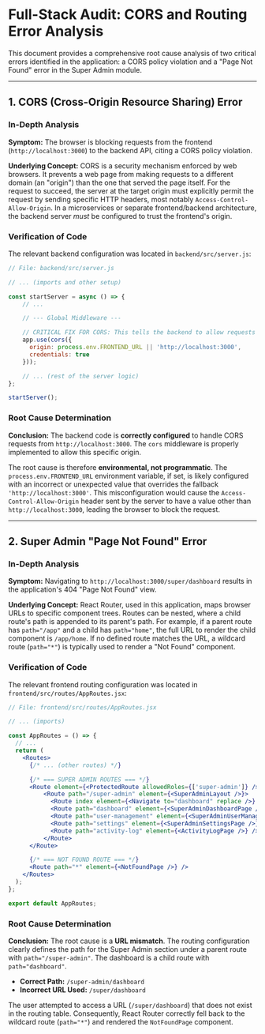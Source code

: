 # Full-Stack Audit: CORS and Routing Error Analysis

This document provides a comprehensive root cause analysis of two critical errors identified in the application: a CORS policy violation and a "Page Not Found" error in the Super Admin module.

---

## 1. CORS (Cross-Origin Resource Sharing) Error

### In-Depth Analysis

**Symptom:** The browser is blocking requests from the frontend (`http://localhost:3000`) to the backend API, citing a CORS policy violation.

**Underlying Concept:** CORS is a security mechanism enforced by web browsers. It prevents a web page from making requests to a different domain (an "origin") than the one that served the page itself. For the request to succeed, the server at the target origin must explicitly permit the request by sending specific HTTP headers, most notably `Access-Control-Allow-Origin`. In a microservices or separate frontend/backend architecture, the backend server *must* be configured to trust the frontend's origin.

### Verification of Code

The relevant backend configuration was located in `backend/src/server.js`:

```javascript
// File: backend/src/server.js

// ... (imports and other setup)

const startServer = async () => {
    // ...

    // --- Global Middleware ---

    // CRITICAL FIX FOR CORS: This tells the backend to allow requests from your frontend's origin.
    app.use(cors({
      origin: process.env.FRONTEND_URL || 'http://localhost:3000',
      credentials: true
    }));

    // ... (rest of the server logic)
};

startServer();
```

### Root Cause Determination

**Conclusion:** The backend code is **correctly configured** to handle CORS requests from `http://localhost:3000`. The `cors` middleware is properly implemented to allow this specific origin.

The root cause is therefore **environmental, not programmatic**. The `process.env.FRONTEND_URL` environment variable, if set, is likely configured with an incorrect or unexpected value that overrides the fallback `'http://localhost:3000'`. This misconfiguration would cause the `Access-Control-Allow-Origin` header sent by the server to have a value other than `http://localhost:3000`, leading the browser to block the request.

---

## 2. Super Admin "Page Not Found" Error

### In-Depth Analysis

**Symptom:** Navigating to `http://localhost:3000/super/dashboard` results in the application's 404 "Page Not Found" view.

**Underlying Concept:** React Router, used in this application, maps browser URLs to specific component trees. Routes can be nested, where a child route's path is appended to its parent's path. For example, if a parent route has `path="/app"` and a child has `path="home"`, the full URL to render the child component is `/app/home`. If no defined route matches the URL, a wildcard route (`path="*"`) is typically used to render a "Not Found" component.

### Verification of Code

The relevant frontend routing configuration was located in `frontend/src/routes/AppRoutes.jsx`:

```jsx
// File: frontend/src/routes/AppRoutes.jsx

// ... (imports)

const AppRoutes = () => {
  // ...
  return (
    <Routes>
      {/* ... (other routes) */}

      {/* === SUPER ADMIN ROUTES === */}
      <Route element={<ProtectedRoute allowedRoles={['super-admin']} />}>
          <Route path="/super-admin" element={<SuperAdminLayout />}>
            <Route index element={<Navigate to="dashboard" replace />} />
            <Route path="dashboard" element={<SuperAdminDashboardPage />} />
            <Route path="user-management" element={<SuperAdminUserManagementPage />} />
            <Route path="settings" element={<SuperAdminSettingsPage />} />
            <Route path="activity-log" element={<ActivityLogPage />} />
          </Route>
      </Route>

      {/* === NOT FOUND ROUTE === */}
      <Route path="*" element={<NotFoundPage />} />
    </Routes>
  );
};

export default AppRoutes;
```

### Root Cause Determination

**Conclusion:** The root cause is a **URL mismatch**. The routing configuration clearly defines the path for the Super Admin section under a parent route with `path="/super-admin"`. The dashboard is a child route with `path="dashboard"`.

- **Correct Path:** `/super-admin/dashboard`
- **Incorrect URL Used:** `/super/dashboard`

The user attempted to access a URL (`/super/dashboard`) that does not exist in the routing table. Consequently, React Router correctly fell back to the wildcard route (`path="*"`) and rendered the `NotFoundPage` component.
